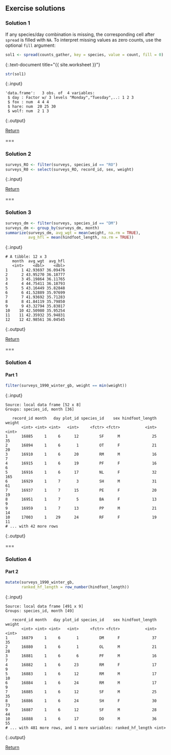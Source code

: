 ---
---

## Exercise solutions

### Solution 1

If any species/day combination is missing, the corresponding cell after `spread` is filled with `NA`. To interpret missing values as zero counts, use the optional `fill` argument: 


~~~r
sol1 <- spread(counts_gather, key = species, value = count, fill = 0)
~~~
{:.text-document title="{{ site.worksheet }}"}


~~~r
str(sol1)
~~~
{:.input}
~~~
'data.frame':	3 obs. of  4 variables:
 $ day : Factor w/ 3 levels "Monday","Tuesday",..: 1 2 3
 $ fox : num  4 4 4
 $ hare: num  20 25 30
 $ wolf: num  2 1 3
~~~
{:.output}

<aside class="notes" markdown="block">

[Return](#exercise-1)

</aside>

===

### Solution 2


~~~r
surveys_RO <- filter(surveys, species_id == "RO")
surveys_R0 <- select(surveys_RO, record_id, sex, weight)
~~~
{:.input}

<aside class="notes" markdown="block">

[Return](#exercise-2)

</aside>

===

### Solution 3


~~~r
surveys_dm <- filter(surveys, species_id == "DM")
surveys_dm <- group_by(surveys_dm, month)
summarize(surveys_dm, avg_wgt = mean(weight, na.rm = TRUE),
          avg_hfl = mean(hindfoot_length, na.rm = TRUE))
~~~
{:.input}
~~~
# A tibble: 12 x 3
   month  avg_wgt  avg_hfl
   <int>    <dbl>    <dbl>
1      1 42.93697 36.09476
2      2 43.95270 36.18777
3      3 45.19864 36.11765
4      4 44.75411 36.18793
5      5 43.16449 35.82848
6      6 41.52889 35.97699
7      7 41.93692 35.71283
8      8 41.84119 35.79850
9      9 43.32794 35.83817
10    10 42.50980 35.95254
11    11 42.35932 35.94831
12    12 42.98561 36.04545
~~~
{:.output}

<aside class="notes" markdown="block">

[Return](#exercise-3)

</aside>

===

### Solution 4

#### Part 1


~~~r
filter(surveys_1990_winter_gb, weight == min(weight))
~~~
{:.input}
~~~
Source: local data frame [52 x 8]
Groups: species_id, month [36]

   record_id month   day plot_id species_id    sex hindfoot_length weight
       <int> <int> <int>   <int>     <fctr> <fctr>           <int>  <int>
1      16885     1     6      12         SF      M              25     35
2      16894     1     6       1         OT      F              21     20
3      16910     1     6      20         RM      M              16      7
4      16915     1     6      19         PF      F              16      6
5      16916     1     6      17         NL      F              32    165
6      16929     1     7       3         SH      M              31     61
7      16937     1     7      15         PE      F              20     19
8      16951     1     7       5         BA      F              13      9
9      16959     1     7      13         PP      M              21     14
10     17003     1    29      24         RF      F              19     11
# ... with 42 more rows
~~~
{:.output}

===

### Solution 4

#### Part 2


~~~r
mutate(surveys_1990_winter_gb,
       ranked_hf_length = row_number(hindfoot_length))
~~~
{:.input}
~~~
Source: local data frame [491 x 9]
Groups: species_id, month [49]

   record_id month   day plot_id species_id    sex hindfoot_length weight
       <int> <int> <int>   <int>     <fctr> <fctr>           <int>  <int>
1      16879     1     6       1         DM      F              37     35
2      16880     1     6       1         OL      M              21     28
3      16881     1     6       6         PF      M              16      7
4      16882     1     6      23         RM      F              17      9
5      16883     1     6      12         RM      M              17     10
6      16884     1     6      24         RM      M              17      9
7      16885     1     6      12         SF      M              25     35
8      16886     1     6      24         SH      F              30     73
9      16887     1     6      12         SF      M              28     44
10     16888     1     6      17         DO      M              36     55
# ... with 481 more rows, and 1 more variables: ranked_hf_length <int>
~~~
{:.output}

<aside class="notes" markdown="block">

[Return](#exercise-4)

</aside>
